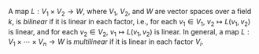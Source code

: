 A map $L: V_1 \times V_2 \to W$, where $V_1$, $V_2$, and $W$ are vector spaces over a field $k$, is *bilinear* if it is linear in each factor, i.e., for each $v_1 \in V_1$, $v_2 \mapsto L(v_1, v_2)$ is linear, and for each $v_2 \in V_2$, $v_1 \mapsto L(v_1, v_2)$ is linear. In general, a map $L: V_1 \times \cdots \times V_n \to W$ is *multilinear* if it is linear in each factor $V_i$.
